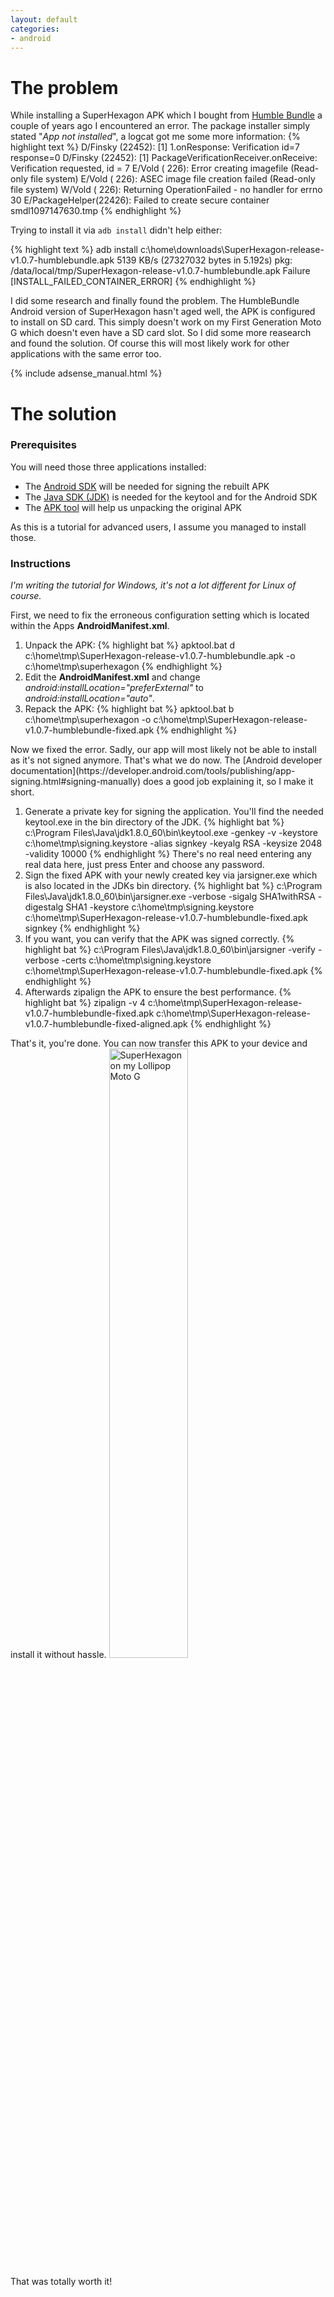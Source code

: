 ```yaml
---
layout: default
categories:
- android
---
```

# The problem

While installing a SuperHexagon APK which I bought from [Humble Bundle](https://www.humblebundle.com/store/p/superhexagon_storefront) a couple of years ago I encountered an error. The package installer simply stated "*App not installed*", a logcat got me some more information:
{% highlight text %}
D/Finsky  (22452): [1] 1.onResponse: Verification id=7 response=0
D/Finsky  (22452): [1] PackageVerificationReceiver.onReceive: Verification requested, id = 7
E/Vold    (  226): Error creating imagefile (Read-only file system)
E/Vold    (  226): ASEC image file creation failed (Read-only file system)
W/Vold    (  226): Returning OperationFailed - no handler for errno 30
E/PackageHelper(22426): Failed to create secure container smdl1097147630.tmp
{% endhighlight %}

Trying to install it via `adb install` didn't help either:

{% highlight text %}
adb install c:\home\downloads\SuperHexagon-release-v1.0.7-humblebundle.apk
5139 KB/s (27327032 bytes in 5.192s)
    pkg: /data/local/tmp/SuperHexagon-release-v1.0.7-humblebundle.apk
Failure [INSTALL_FAILED_CONTAINER_ERROR]
{% endhighlight %}

I did some research and finally found the problem. The HumbleBundle Android version of SuperHexagon hasn't aged well, the APK is configured to install on SD card. This simply doesn't work on my First Generation Moto G which doesn't even have a SD card slot. So I did some more reasearch and found the solution. Of course this will most likely work for other applications with the same error too.
<!--more-->
{% include adsense_manual.html %}
# The solution

### Prerequisites
You will need those three applications installed:

* The [Android SDK](http://developer.android.com/sdk/index.html) will be needed for signing the rebuilt APK
* The [Java SDK (JDK)](http://www.oracle.com/technetwork/java/javase/downloads/index.html) is needed for the keytool and for the Android SDK
* The [APK tool](http://ibotpeaches.github.io/Apktool/install/) will help us unpacking the original APK

As this is a tutorial for advanced users, I assume you managed to install those.

### Instructions

*I'm writing the tutorial for Windows, it's not a lot different for Linux of course.*

First, we need to fix the erroneous configuration setting which is located within the Apps **AndroidManifest.xml**.
<ol>
<li>Unpack the APK:
{% highlight bat %}
apktool.bat d c:\home\tmp\SuperHexagon-release-v1.0.7-humblebundle.apk -o c:\home\tmp\superhexagon
{% endhighlight %}</li>
<li>Edit the <b>AndroidManifest.xml</b> and change <i>android:installLocation="preferExternal"</i> to <i>android:installLocation="auto"</i>.</li>
<li>Repack the APK:
{% highlight bat %}
apktool.bat b c:\home\tmp\superhexagon -o c:\home\tmp\SuperHexagon-release-v1.0.7-humblebundle-fixed.apk
{% endhighlight %}</li>
</ol>
Now we fixed the error. Sadly, our app will most likely not be able to install as it's not signed anymore. That's what we do now. The [Android developer documentation](https://developer.android.com/tools/publishing/app-signing.html#signing-manually) does a good job explaining it, so I make it short.
<ol>
<li>Generate a private key for signing the application. You'll find the needed keytool.exe in the bin directory of the JDK.
{% highlight bat %}
c:\Program Files\Java\jdk1.8.0_60\bin\keytool.exe -genkey -v -keystore c:\home\tmp\signing.keystore -alias signkey -keyalg RSA -keysize 2048 -validity 10000
{% endhighlight %}
There's no real need entering any real data here, just press Enter and choose any password.</li>
<li>Sign the fixed APK with your newly created key via jarsigner.exe which is also located in the JDKs bin directory.
{% highlight bat %}
c:\Program Files\Java\jdk1.8.0_60\bin\jarsigner.exe -verbose -sigalg SHA1withRSA -digestalg SHA1 -keystore c:\home\tmp\signing.keystore c:\home\tmp\SuperHexagon-release-v1.0.7-humblebundle-fixed.apk signkey
{% endhighlight %}</li>
<li>If you want, you can verify that the APK was signed correctly.
{% highlight bat %}
c:\Program Files\Java\jdk1.8.0_60\bin\jarsigner -verify -verbose -certs c:\home\tmp\signing.keystore c:\home\tmp\SuperHexagon-release-v1.0.7-humblebundle-fixed.apk
{% endhighlight %}</li>
<li>Afterwards zipalign the APK to ensure the best performance.
{% highlight bat %}
zipalign -v 4 c:\home\tmp\SuperHexagon-release-v1.0.7-humblebundle-fixed.apk c:\home\tmp\SuperHexagon-release-v1.0.7-humblebundle-fixed-aligned.apk
{% endhighlight %}</li>
</ol>
That's it, you're done. You can now transfer this APK to your device and install it without hassle.

<img src="{{ site.url }}/assets/2015-09-18-superhexagon_android_lollipop.png" alt="SuperHexagon on my Lollipop Moto G" style= "width: 50%;">

That was totally worth it!
